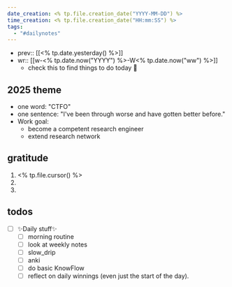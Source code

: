 ```yaml
---
date_creation: <% tp.file.creation_date("YYYY-MM-DD") %>
time_creation: <% tp.file.creation_date("HH:mm:SS") %>
tags:
  - "#dailynotes"
---
```

- prev:: [[<% tp.date.yesterday() %>]]
- wr:: [[w-<% tp.date.now("YYYY") %>-W<% tp.date.now("ww") %>]]
	- check this to find things to do today 💙 

## 2025 theme 
- one word: "CTFO"
- one sentence: "I've been through worse and have gotten better before."
- Work goal: 
	- become a competent research engineer
	- extend research network

## gratitude
1. <% tp.file.cursor() %>
2. 
3. 

## todos
- [ ] ✨Daily stuff✨
	- [ ] morning routine
	- [ ] look at weekly notes
	- [ ] slow_drip
	- [ ] anki
	- [ ] do basic KnowFlow 
	- [ ] reflect on daily winnings (even just the start of the day). 